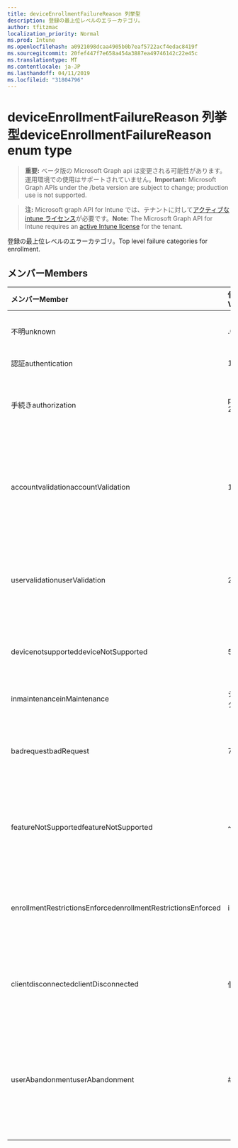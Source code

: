 ```yaml
---
title: deviceEnrollmentFailureReason 列挙型
description: 登録の最上位レベルのエラーカテゴリ。
author: tfitzmac
localization_priority: Normal
ms.prod: Intune
ms.openlocfilehash: a0921098dcaa4905b0b7eaf5722acf4edac8419f
ms.sourcegitcommit: 20fef447f7e658a454a3887ea49746142c22e45c
ms.translationtype: MT
ms.contentlocale: ja-JP
ms.lasthandoff: 04/11/2019
ms.locfileid: "31804796"
---
```

# <a name="deviceenrollmentfailurereason-enum-type"></a><span data-ttu-id="9409e-103">deviceEnrollmentFailureReason 列挙型</span><span class="sxs-lookup"><span data-stu-id="9409e-103">deviceEnrollmentFailureReason enum type</span></span>

> <span data-ttu-id="9409e-104">**重要:** ベータ版の Microsoft Graph api は変更される可能性があります。運用環境での使用はサポートされていません。</span><span class="sxs-lookup"><span data-stu-id="9409e-104">**Important:** Microsoft Graph APIs under the /beta version are subject to change; production use is not supported.</span></span>

> <span data-ttu-id="9409e-105">**注:** Microsoft graph API for Intune では、テナントに対して[アクティブな intune ライセンス](https://go.microsoft.com/fwlink/?linkid=839381)が必要です。</span><span class="sxs-lookup"><span data-stu-id="9409e-105">**Note:** The Microsoft Graph API for Intune requires an [active Intune license](https://go.microsoft.com/fwlink/?linkid=839381) for the tenant.</span></span>

<span data-ttu-id="9409e-106">登録の最上位レベルのエラーカテゴリ。</span><span class="sxs-lookup"><span data-stu-id="9409e-106">Top level failure categories for enrollment.</span></span>

## <a name="members"></a><span data-ttu-id="9409e-107">メンバー</span><span class="sxs-lookup"><span data-stu-id="9409e-107">Members</span></span>
|<span data-ttu-id="9409e-108">メンバー</span><span class="sxs-lookup"><span data-stu-id="9409e-108">Member</span></span>|<span data-ttu-id="9409e-109">値</span><span class="sxs-lookup"><span data-stu-id="9409e-109">Value</span></span>|<span data-ttu-id="9409e-110">説明</span><span class="sxs-lookup"><span data-stu-id="9409e-110">Description</span></span>|
|:---|:---|:---|
|<span data-ttu-id="9409e-111">不明</span><span class="sxs-lookup"><span data-stu-id="9409e-111">unknown</span></span>|<span data-ttu-id="9409e-112">.0</span><span class="sxs-lookup"><span data-stu-id="9409e-112">0</span></span>|<span data-ttu-id="9409e-113">既定値、エラーの理由は不明です。</span><span class="sxs-lookup"><span data-stu-id="9409e-113">Default value, failure reason is unknown.</span></span>|
|<span data-ttu-id="9409e-114">認証</span><span class="sxs-lookup"><span data-stu-id="9409e-114">authentication</span></span>|<span data-ttu-id="9409e-115">1-d</span><span class="sxs-lookup"><span data-stu-id="9409e-115">1</span></span>|<span data-ttu-id="9409e-116">認証に失敗した</span><span class="sxs-lookup"><span data-stu-id="9409e-116">Authentication failed</span></span>|
|<span data-ttu-id="9409e-117">手続き</span><span class="sxs-lookup"><span data-stu-id="9409e-117">authorization</span></span>|<span data-ttu-id="9409e-118">pbm-2</span><span class="sxs-lookup"><span data-stu-id="9409e-118">2</span></span>|<span data-ttu-id="9409e-119">呼び出しは認証されましたが、登録が承認されていません。</span><span class="sxs-lookup"><span data-stu-id="9409e-119">Call was authenticated, but not authorized to enroll.</span></span>|
|<span data-ttu-id="9409e-120">accountvalidation</span><span class="sxs-lookup"><span data-stu-id="9409e-120">accountValidation</span></span>|<span data-ttu-id="9409e-121">1/3</span><span class="sxs-lookup"><span data-stu-id="9409e-121">3</span></span>|<span data-ttu-id="9409e-122">登録のためにアカウントを検証できませんでした。</span><span class="sxs-lookup"><span data-stu-id="9409e-122">Failed to validate the account for enrollment.</span></span> <span data-ttu-id="9409e-123">(アカウントがブロックされ、登録が有効になっていません)</span><span class="sxs-lookup"><span data-stu-id="9409e-123">(Account blocked, enrollment not enabled)</span></span>|
|<span data-ttu-id="9409e-124">uservalidation</span><span class="sxs-lookup"><span data-stu-id="9409e-124">userValidation</span></span>|<span data-ttu-id="9409e-125">2/4</span><span class="sxs-lookup"><span data-stu-id="9409e-125">4</span></span>|<span data-ttu-id="9409e-126">ユーザーを検証できませんでした。</span><span class="sxs-lookup"><span data-stu-id="9409e-126">User could not be validated.</span></span> <span data-ttu-id="9409e-127">(ユーザーが存在しません。ライセンスがありません)</span><span class="sxs-lookup"><span data-stu-id="9409e-127">(User does not exist, missing license)</span></span>|
|<span data-ttu-id="9409e-128">devicenotsupported</span><span class="sxs-lookup"><span data-stu-id="9409e-128">deviceNotSupported</span></span>|<span data-ttu-id="9409e-129">5</span><span class="sxs-lookup"><span data-stu-id="9409e-129">5</span></span>|<span data-ttu-id="9409e-130">デバイスは、モバイルデバイス管理ではサポートされていません。</span><span class="sxs-lookup"><span data-stu-id="9409e-130">Device is not supported for mobile device management.</span></span>|
|<span data-ttu-id="9409e-131">inmaintenance</span><span class="sxs-lookup"><span data-stu-id="9409e-131">inMaintenance</span></span>|<span data-ttu-id="9409e-132">シックス</span><span class="sxs-lookup"><span data-stu-id="9409e-132">6</span></span>|<span data-ttu-id="9409e-133">アカウントはメンテナンス中です。</span><span class="sxs-lookup"><span data-stu-id="9409e-133">Account is in maintenance.</span></span>|
|<span data-ttu-id="9409e-134">badrequest</span><span class="sxs-lookup"><span data-stu-id="9409e-134">badRequest</span></span>|<span data-ttu-id="9409e-135">7</span><span class="sxs-lookup"><span data-stu-id="9409e-135">7</span></span>|<span data-ttu-id="9409e-136">クライアントがサービスで認識/サポートされていない要求を送信しました。</span><span class="sxs-lookup"><span data-stu-id="9409e-136">Client sent a request that is not understood/supported by the service.</span></span>|
|<span data-ttu-id="9409e-137">featureNotSupported</span><span class="sxs-lookup"><span data-stu-id="9409e-137">featureNotSupported</span></span>|<span data-ttu-id="9409e-138">~</span><span class="sxs-lookup"><span data-stu-id="9409e-138">8</span></span>|<span data-ttu-id="9409e-139">この登録で使用されている機能は、このアカウントではサポートされていません。</span><span class="sxs-lookup"><span data-stu-id="9409e-139">Feature(s) used by this enrollment are not supported for this account.</span></span>|
|<span data-ttu-id="9409e-140">enrollmentRestrictionsEnforced</span><span class="sxs-lookup"><span data-stu-id="9409e-140">enrollmentRestrictionsEnforced</span></span>|<span data-ttu-id="9409e-141">i-9</span><span class="sxs-lookup"><span data-stu-id="9409e-141">9</span></span>|<span data-ttu-id="9409e-142">管理者によって構成された登録の制限は、この登録をブロックしました。</span><span class="sxs-lookup"><span data-stu-id="9409e-142">Enrollment restrictions configured by admin blocked this enrollment.</span></span>|
|<span data-ttu-id="9409e-143">clientdisconnected</span><span class="sxs-lookup"><span data-stu-id="9409e-143">clientDisconnected</span></span>|<span data-ttu-id="9409e-144">個</span><span class="sxs-lookup"><span data-stu-id="9409e-144">10</span></span>|<span data-ttu-id="9409e-145">クライアントがタイムアウトしたか、登録が enduser によって中止されました。</span><span class="sxs-lookup"><span data-stu-id="9409e-145">Client timed out or enrollment was aborted by enduser.</span></span>|
|<span data-ttu-id="9409e-146">userAbandonment</span><span class="sxs-lookup"><span data-stu-id="9409e-146">userAbandonment</span></span>|<span data-ttu-id="9409e-147">#</span><span class="sxs-lookup"><span data-stu-id="9409e-147">11</span></span>|<span data-ttu-id="9409e-148">登録は enduser によって中止されました。</span><span class="sxs-lookup"><span data-stu-id="9409e-148">Enrollment was abandoned by enduser.</span></span> <span data-ttu-id="9409e-149">(Enduser が開始されましたが、適切なタイミングで完了できませんでした)</span><span class="sxs-lookup"><span data-stu-id="9409e-149">(Enduser started onboarding but failed to complete it in timely manner)</span></span>|



